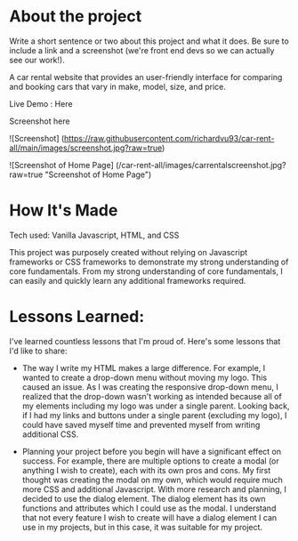 # About the project
Write a short sentence or two about this project and what it does.
 Be sure to include a link and a screenshot (we're front end devs so we can actually see our work!).

A car rental website that provides an user-friendly interface for comparing and booking cars that vary in make, model, size, and price.

Live Demo : Here

Screenshot here

![Screenshot] (https://raw.githubusercontent.com/richardvu93/car-rent-all/main/images/screenshot.jpg?raw=true)

![Screenshot of Home Page] (/car-rent-all/images/carrentalscreenshot.jpg?raw=true "Screenshot of Home Page")


# How It's Made
Tech used: Vanilla Javascript, HTML, and CSS

This project was purposely created without relying on Javascript frameworks or CSS frameworks to demonstrate my strong understanding of core fundamentals.
From my strong understanding of core fundamentals, I can easily and quickly learn any additional frameworks required.

# Lessons Learned:
I've learned countless lessons that I'm proud of. Here's some lessons that I'd like to share: 

* The way I write my HTML makes a large difference. For example, I wanted to create a drop-down menu without moving my logo. This caused an issue. As I was creating the responsive drop-down menu, I realized that the drop-down wasn't working as intended because all of my elements including my logo was under a single parent. Looking back, if I had my links and buttons under a single parent (excluding my logo), I could have saved myself time and prevented myself from writing additional CSS.

* Planning your project before you begin will have a significant effect on success. For example, there are multiple options to create a modal (or anything I wish to create), each with its own pros and cons. My first thought was creating the modal on my own, which would require much more CSS and additional Javascript. With more research and planning, I decided to use the dialog element. The dialog element has its own functions and attributes which I could use as the modal. I understand that not every feature I wish to create will have a dialog element I can use in my projects, but in this case, it was suitable for my project.
